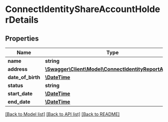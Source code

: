 # ConnectIdentityShareAccountHolderDetails

## Properties
Name | Type | Description | Notes
------------ | ------------- | ------------- | -------------
**name** | **string** |  | [optional] 
**address** | [**\Swagger\Client\Model\ConnectIdentityReportAddress**](ConnectIdentityReportAddress.md) |  | [optional] 
**date_of_birth** | [**\DateTime**](\DateTime.md) |  | [optional] 
**status** | **string** |  | [optional] 
**start_date** | [**\DateTime**](\DateTime.md) |  | [optional] 
**end_date** | [**\DateTime**](\DateTime.md) |  | [optional] 

[[Back to Model list]](../../README.md#documentation-for-models) [[Back to API list]](../../README.md#documentation-for-api-endpoints) [[Back to README]](../../README.md)

